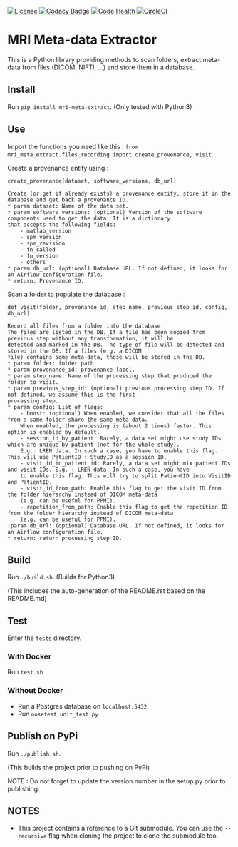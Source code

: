 [![License](https://img.shields.io/badge/license-Apache--2.0-blue.svg)](https://github.com/LREN-CHUV/mri-meta-extract/blob/master/LICENSE) [![Codacy Badge](https://api.codacy.com/project/badge/Grade/4547fb5d1e464e4087640e046893576a)](https://www.codacy.com/app/mirco-nasuti/mri-meta-extract?utm_source=github.com&amp;utm_medium=referral&amp;utm_content=LREN-CHUV/mri-meta-extract&amp;utm_campaign=Badge_Grade) [![Code Health](https://landscape.io/github/LREN-CHUV/airflow-imaging-plugins/master/landscape.svg?style=flat)](https://landscape.io/LREN-CHUV/airflow-imaging-plugins/master) [![CircleCI](https://circleci.com/gh/LREN-CHUV/mri-meta-extract.svg?style=svg)](https://circleci.com/gh/LREN-CHUV/mri-meta-extract)

# MRI Meta-data Extractor

This is a Python library providing methods to scan folders, extract meta-data from files (DICOM, NIFTI, ...) and store
them in a database.

## Install

Run `pip install mri-meta-extract`. (Only tested with Python3)

## Use

Import the functions you need like this : `from mri_meta_extract.files_recording import create_provenance, visit`.

Create a provenance entity using :

    create_provenance(dataset, software_versions, db_url)

    Create (or get if already exists) a provenance entity, store it in the database and get back a provenance ID.
    * param dataset: Name of the data set.
    * param software_versions: (optional) Version of the software components used to get the data. It is a dictionary
    that accepts the following fields:
        - matlab_version
        - spm_version
        - spm_revision
        - fn_called
        - fn_version
        - others
    * param db_url: (optional) Database URL. If not defined, it looks for an Airflow configuration file.
    * return: Provenance ID.

Scan a folder to populate the database :

    def visit(folder, provenance_id, step_name, previous_step_id, config, db_url)

    Record all files from a folder into the database.
    The files are listed in the DB. If a file has been copied from previous step without any transformation, it will be
    detected and marked in the DB. The type of file will be detected and stored in the DB. If a files (e.g. a DICOM
    file) contains some meta-data, those will be stored in the DB.
    * param folder: folder path.
    * param provenance_id: provenance label.
    * param step_name: Name of the processing step that produced the folder to visit.
    * param previous_step_id: (optional) previous processing step ID. If not defined, we assume this is the first
    processing step.
    * param config: List of flags:
        - boost: (optional) When enabled, we consider that all the files from a same folder share the same meta-data.
        When enabled, the processing is (about 2 times) faster. This option is enabled by default.
        - session_id_by_patient: Rarely, a data set might use study IDs which are unique by patient (not for the whole study).
        E.g.: LREN data. In such a case, you have to enable this flag. This will use PatientID + StudyID as a session ID.
        - visit_id_in_patient_id: Rarely, a data set might mix patient IDs and visit IDs. E.g. : LREN data. In such a case, you have
        to enable this flag. This will try to split PatientID into VisitID and PatientID.
        - visit_id_from_path: Enable this flag to get the visit ID from the folder hierarchy instead of DICOM meta-data
        (e.g. can be useful for PPMI).
        - repetition_from_path: Enable this flag to get the repetition ID from the folder hierarchy instead of DICOM meta-data
        (e.g. can be useful for PPMI).
    :param db_url: (optional) Database URL. If not defined, it looks for an Airflow configuration file.
    * return: return processing step ID.

## Build

Run `./build.sh`. (Builds for Python3)

(This includes the auto-generation of the README.rst based on the README.md)

## Test

Enter the `tests` directory.

### With Docker

Run `test.sh`

### Without Docker

* Run a Postgres database on `localhost:5432`.
* Run `nosetest unit_test.py`

## Publish on PyPi

Run `./publish.sh`.

(This builds the project prior to pushing on PyPi)

NOTE : Do not forget to update the version number in the setup.py prior to publishing.

## NOTES

* This project contains a reference to a Git submodule. You can use the `--recursive` flag when cloning the project to clone the submodule too.
